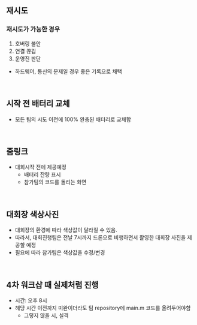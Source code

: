 ## 재시도
### 재시도가 가능한 경우
1. 호버링 불안
2. 연결 끊김
3. 운영진 판단

- 하드웨어, 통신의 문제일 경우 좋은 기록으로 채택

<br>

## 시작 전 배터리 교체
- 모든 팀의 시도 이전에 100% 완충된 배터리로 교체함

<br>

## 줌링크
- 대회시작 전에 제공예정
    - 배터리 잔량 표시
    - 참가팀의 코드를 돌리는 화면

<br>

## 대회장 색상사진
- 대회장의 환경에 따라 색상값이 달라질 수 있음.
- 따라서, 대회진행팀은 전날 7시까지 드론으로 비행하면서 촬영한 대회장 사진을 제공할 예정
- 필요에 따라 참가팀은 색상값을 수정/변경

<br>

## 4차 워크샵 때 실제처럼 진행
- 시간: 오후 8시
- 헤당 시간 이전까지 미완이더라도 팀 repository에 main.m 코드를 올려두어야함
    - 그렇지 않을 시, 실격
